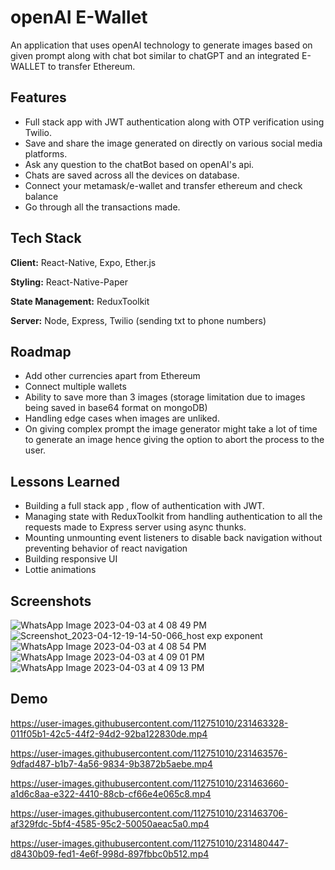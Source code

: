 
# openAI E-Wallet

An application that uses openAI technology to generate images based on given prompt along with chat bot similar to chatGPT and an integrated E-WALLET to transfer Ethereum.




## Features
- Full stack app with JWT authentication along with OTP verification using Twilio.
- Save and share the image generated on directly on various social media platforms.
- Ask any question to the chatBot based on openAI's api.
- Chats are saved across all the devices on database.
- Connect your metamask/e-wallet and transfer ethereum and check balance
- Go through all the transactions made.



## Tech Stack

**Client:** React-Native, Expo, Ether.js

**Styling:** React-Native-Paper

**State Management:** ReduxToolkit

**Server:** Node, Express, Twilio (sending txt to phone numbers)


## Roadmap

- Add other currencies apart from Ethereum
- Connect multiple wallets
- Ability to save more than 3 images (storage limitation due to images being saved in base64 format on mongoDB)
- Handling edge cases when images are unliked.
- On giving complex prompt the image generator might take a lot of time to generate an image hence giving the option to abort the process to the user.


## Lessons Learned

- Building a full stack app , flow of authentication with JWT.
- Managing state with  ReduxToolkit from handling authentication to all the       requests made to Express server using async thunks.
- Mounting unmounting event listeners to disable back navigation without preventing behavior of react navigation
- Building responsive UI
- Lottie animations

## Screenshots


![WhatsApp Image 2023-04-03 at 4 08 49 PM](https://user-images.githubusercontent.com/112751010/231464695-c4f9e570-3419-4bc4-b38d-9ece55fa64a3.jpeg)
![Screenshot_2023-04-12-19-14-50-066_host exp exponent](https://user-images.githubusercontent.com/112751010/231480096-4e63cb9f-8734-4b88-b060-5136f43b3337.jpg)
![WhatsApp Image 2023-04-03 at 4 08 54 PM](https://user-images.githubusercontent.com/112751010/231464699-153e9845-1ad0-4482-a218-53c148465caf.jpeg)
![WhatsApp Image 2023-04-03 at 4 09 01 PM](https://user-images.githubusercontent.com/112751010/231464708-5bf5203e-af22-48ef-a866-b346f49586be.jpeg)
![WhatsApp Image 2023-04-03 at 4 09 13 PM](https://user-images.githubusercontent.com/112751010/231464712-40f34411-6590-4e86-9cc3-2ca51e302d3a.jpeg)





## Demo

https://user-images.githubusercontent.com/112751010/231463328-011f05b1-42c5-44f2-94d2-92ba122830de.mp4

https://user-images.githubusercontent.com/112751010/231463576-9dfad487-b1b7-4a56-9834-9b3872b5aebe.mp4

https://user-images.githubusercontent.com/112751010/231463660-a1d6c8aa-e322-4410-88cb-cf66e4e065c8.mp4

https://user-images.githubusercontent.com/112751010/231463706-af329fdc-5bf4-4585-95c2-50050aeac5a0.mp4

https://user-images.githubusercontent.com/112751010/231480447-d8430b09-fed1-4e6f-998d-897fbbc0b512.mp4



